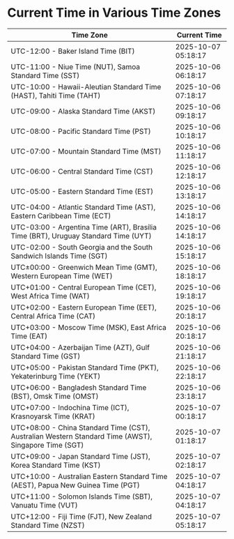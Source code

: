 # Current Time in Various Time Zones

| Time Zone | Current Time |
|-----------|--------------|
| UTC-12:00 - Baker Island Time (BIT) | 2025-10-07 05:18:17 |
| UTC-11:00 - Niue Time (NUT), Samoa Standard Time (SST) | 2025-10-06 06:18:17 |
| UTC-10:00 - Hawaii-Aleutian Standard Time (HAST), Tahiti Time (TAHT) | 2025-10-06 07:18:17 |
| UTC-09:00 - Alaska Standard Time (AKST) | 2025-10-06 09:18:17 |
| UTC-08:00 - Pacific Standard Time (PST) | 2025-10-06 10:18:17 |
| UTC-07:00 - Mountain Standard Time (MST) | 2025-10-06 11:18:17 |
| UTC-06:00 - Central Standard Time (CST) | 2025-10-06 12:18:17 |
| UTC-05:00 - Eastern Standard Time (EST) | 2025-10-06 13:18:17 |
| UTC-04:00 - Atlantic Standard Time (AST), Eastern Caribbean Time (ECT) | 2025-10-06 14:18:17 |
| UTC-03:00 - Argentina Time (ART), Brasília Time (BRT), Uruguay Standard Time (UYT) | 2025-10-06 14:18:17 |
| UTC-02:00 - South Georgia and the South Sandwich Islands Time (SGT) | 2025-10-06 15:18:17 |
| UTC±00:00 - Greenwich Mean Time (GMT), Western European Time (WET) | 2025-10-06 18:18:17 |
| UTC+01:00 - Central European Time (CET), West Africa Time (WAT) | 2025-10-06 19:18:17 |
| UTC+02:00 - Eastern European Time (EET), Central Africa Time (CAT) | 2025-10-06 20:18:17 |
| UTC+03:00 - Moscow Time (MSK), East Africa Time (EAT) | 2025-10-06 20:18:17 |
| UTC+04:00 - Azerbaijan Time (AZT), Gulf Standard Time (GST) | 2025-10-06 21:18:17 |
| UTC+05:00 - Pakistan Standard Time (PKT), Yekaterinburg Time (YEKT) | 2025-10-06 22:18:17 |
| UTC+06:00 - Bangladesh Standard Time (BST), Omsk Time (OMST) | 2025-10-06 23:18:17 |
| UTC+07:00 - Indochina Time (ICT), Krasnoyarsk Time (KRAT) | 2025-10-07 00:18:17 |
| UTC+08:00 - China Standard Time (CST), Australian Western Standard Time (AWST), Singapore Time (SGT) | 2025-10-07 01:18:17 |
| UTC+09:00 - Japan Standard Time (JST), Korea Standard Time (KST) | 2025-10-07 02:18:17 |
| UTC+10:00 - Australian Eastern Standard Time (AEST), Papua New Guinea Time (PGT) | 2025-10-07 04:18:17 |
| UTC+11:00 - Solomon Islands Time (SBT), Vanuatu Time (VUT) | 2025-10-07 04:18:17 |
| UTC+12:00 - Fiji Time (FJT), New Zealand Standard Time (NZST) | 2025-10-07 05:18:17 |
